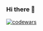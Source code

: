 ### Hi there 👋

[![codewars](https://www.codewars.com/users/fadsozaur/badges/micro)](https://www.codewars.com/users/fadsozaur)

<!--
**Shurafads/Shurafads** is a ✨ _special_ ✨ repository because its `README.md` (this file) appears on your GitHub profile.

Here are some ideas to get you started:

- 🔭 I’m currently working on ...
- 🌱 I’m currently learning ...
- 👯 I’m looking to collaborate on ...
- 🤔 I’m looking for help with ...
- 💬 Ask me about ...
- 📫 How to reach me: ...
- 😄 Pronouns: ...
- ⚡ Fun fact: ...
-->
